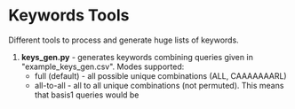 # Keywords Tools
Different tools to process and generate huge lists of keywords.

1. **keys_gen.py** - generates keywords combining queries given in "example_keys_gen.csv". Modes supported:
   - full (default) - all possible unique combinations (ALL, CAAAAAAARL)
   - all-to-all - all to all unique combinations (not permuted). This means that basis1 queries would be
